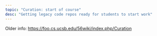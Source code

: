 ```yaml
---
topic: "Curation: start of course"
desc: "Getting legacy code repos ready for students to start work"
---
```


Older info: <https://foo.cs.ucsb.edu/56wiki/index.php/Curation>
